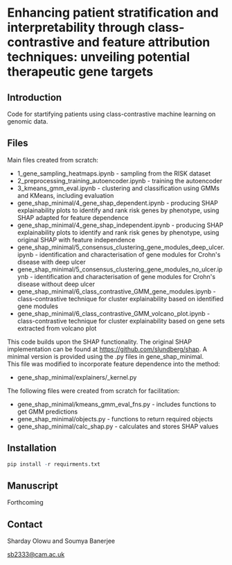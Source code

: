 # Enhancing patient stratification and interpretability through class-contrastive and feature attribution techniques: unveiling potential therapeutic gene targets

## Introduction

Code for startifying patients using class-contrastive machine learning on genomic data.

## Files

Main files created from scratch:
* 1_gene_sampling_heatmaps.ipynb - sampling from the RISK dataset
* 2_preprocessing_training_autoencoder.ipynb - training the autoencoder
* 3_kmeans_gmm_eval.ipynb - clustering and classification using GMMs and KMeans, including evaluation
* gene_shap_minimal/4_gene_shap_dependent.ipynb - producing SHAP explainability plots to identify and rank risk genes by phenotype, using SHAP adapted for feature dependence
* gene_shap_minimal/4_gene_shap_independent.ipynb - producing SHAP explainability plots to identify and rank risk genes by phenotype, using original SHAP with feature independence
* gene_shap_minimal/5_consensus_clustering_gene_modules_deep_ulcer.ipynb - identification and characterisation of gene modules for Crohn's disease with deep ulcer
* gene_shap_minimal/5_consensus_clustering_gene_modules_no_ulcer.ipynb - identification and characterisation of gene modules for Crohn's disease without deep ulcer
* gene_shap_minimal/6_class_contrastive_GMM_gene_modules.ipynb - class-contrastive technique for cluster explainability based on identified gene modules
* gene_shap_minimal/6_class_contrastive_GMM_volcano_plot.ipynb - class-contrastive technique for cluster explainability based on gene sets extracted from volcano plot

This code builds upon the SHAP functionality. The original SHAP implementation can be found at https://github.com/slundberg/shap. A minimal version is provided using the .py files in gene_shap_minimal.<br/>
This file was modified to incorporate feature dependence into the method:
<ul>
<li>gene_shap_minimal/explainers/_kernel.py</li>
</ul>

The following files were created from scratch for facilitation:
* gene_shap_minimal/kmeans_gmm_eval_fns.py - includes functions to get GMM predictions
* gene_shap_minimal/objects.py - functions to return required objects
* gene_shap_minimal/calc_shap.py - calculates and stores SHAP values


## Installation

```r
pip install -r requirments.txt
```

## Manuscript

Forthcoming

## Contact

Sharday Olowu and Soumya Banerjee

sb2333@cam.ac.uk
